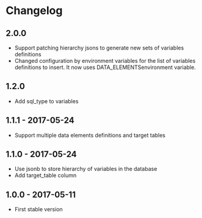 
# Changelog

## 2.0.0

* Support patching hierarchy jsons to generate new sets of variables definitions
* Changed configuration by environment variables for the list of variables definitions to insert. It now uses DATA_ELEMENTSenvironment variable.

## 1.2.0

* Add sql_type to variables

## 1.1.1 - 2017-05-24

* Support multiple data elements definitions and target tables

## 1.1.0 - 2017-05-24

* Use jsonb to store hierarchy of variables in the database
* Add target_table column

## 1.0.0 - 2017-05-11

* First stable version
